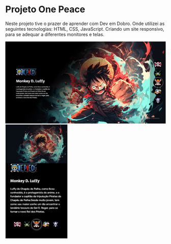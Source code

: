 <h1> Projeto One Peace</h1>

<p>Neste projeto tive o prazer de aprender com Dev em Dobro. Onde utilizei as seguintes tecnologias: HTML, CSS, JavaScript. Criando um site responsivo, para se adequar a diferentes monitores e telas.</p>

<div>
<img src="https://github.com/ciregyn/ONE-PEACE-projeto/blob/main/Tela%20pc%20One%20Peace.jpg?raw=true" width=700px/>
<img src="https://github.com/ciregyn/ONE-PEACE-projeto/blob/main/tela%20celular%20one%20pc.jpg?raw=true" width=195px/>
</div>
